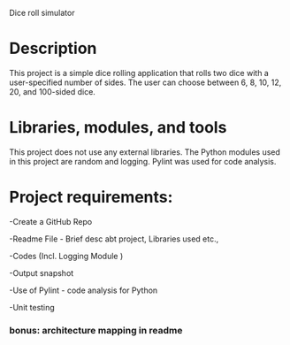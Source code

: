 Dice roll simulator

# Description

This project is a simple dice rolling application that rolls two dice with a user-specified number of sides. The user can choose between 6, 8, 10, 12, 20, and 100-sided dice.

# Libraries, modules, and tools

This project does not use any external libraries. The Python modules used in this project are random and logging. Pylint was used for code analysis.

# Project requirements:
-Create a GitHub Repo

-Readme File - Brief desc abt project, Libraries used etc.,

-Codes (Incl. Logging Module )

-Output snapshot

-Use of Pylint - code analysis for Python

-Unit testing

### bonus: architecture mapping in readme
